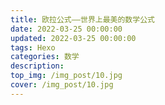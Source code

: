 ```yaml
---
title: 欧拉公式——世界上最美的数学公式
date: 2022-03-25 00:00:00
updated: 2022-03-25 00:00:00
tags: Hexo
categories: 数学
description:  
top_img: /img_post/10.jpg
cover: /img_post/10.jpg
---
```

